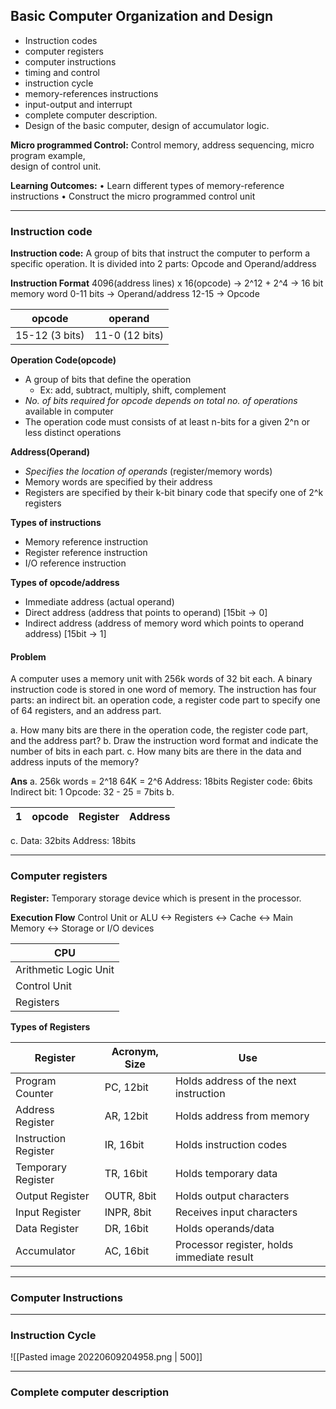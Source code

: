 ## Basic Computer Organization and Design
- Instruction codes
- computer registers
- computer instructions
- timing and control
- instruction cycle
- memory-references instructions
- input-output and interrupt
- complete computer description. 
- Design of the basic computer, design of accumulator logic.  

__Micro programmed Control:__ Control memory, address sequencing, micro program example,  
design of control unit.

__Learning Outcomes:__ 
• Learn different types of memory-reference instructions
• Construct the micro programmed control unit

---
### Instruction code
__Instruction code:__ A group of bits that instruct the computer  to perform a specific operation. It is divided into 2 parts: Opcode and Operand/address

__Instruction Format__
4096(address lines) x 16(opcode) -> 2^12 + 2^4 -> 16 bit memory word
0-11 bits -> Operand/address
12-15 -> Opcode

|opcode|operand|
|-|-|
|15-12 (3 bits)|11-0 (12 bits)|

__Operation Code(opcode)__
- A group of bits that define the operation
	- Ex: add, subtract, multiply, shift, complement
- _No. of bits required for opcode depends on total no. of operations_ available in computer
- The operation code must consists of at least n-bits for a given 2^n or less distinct operations

__Address(Operand)__
- _Specifies the location of operands_ (register/memory words)
- Memory words are specified by their address
- Registers are specified by their k-bit binary code that specify one of 2^k registers

__Types of instructions__
- Memory reference instruction
- Register reference instruction
- I/O reference instruction

__Types of opcode/address__
- Immediate address (actual operand)
- Direct address (address that points to operand) [15bit -> 0]
- Indirect address (address of memory word which points to operand address) [15bit -> 1]

#### Problem
A computer uses a memory unit with 256k words of 32 bit each. A binary instruction code is stored in one word of memory. The instruction has four parts: an indirect bit. an operation code, a register code part to specify one of 64 registers, and an address part.

a. How many bits are there in the operation code, the register code part, and the address part?
b. Draw the instruction word format and indicate the number of bits in each part.
c. How many bits are there in the data and address inputs of the memory?

__Ans__
a. 
256k words = 2^18
64K = 2^6
Address: 18bits
Register code: 6bits
Indirect bit: 1
Opcode: 32 - 25 = 7bits
b.

|1|opcode|Register|Address|
|-|-|-|-|

c.
Data: 32bits
Address: 18bits

---
### Computer registers
__Register:__ Temporary storage device which is present in the processor.

__Execution Flow__
Control Unit or ALU <-> Registers <-> Cache <-> Main Memory <-> Storage or I/O devices

|CPU|
|-|
|Arithmetic Logic Unit|
|Control Unit|
|Registers|

__Types of Registers__

|Register|Acronym, Size|Use|
|-|-|-|
|Program Counter |PC, 12bit|Holds address of the next instruction|
|Address Register|AR, 12bit|Holds address from memory|
|Instruction Register|IR, 16bit|Holds instruction codes|
|Temporary Register|TR, 16bit|Holds temporary data|
|Output Register|OUTR, 8bit|Holds output characters|
|Input Register|INPR, 8bit|Receives input characters|
|Data Register|DR, 16bit|Holds operands/data|
|Accumulator|AC, 16bit|Processor register, holds immediate result|

---
### Computer Instructions
---
### Instruction Cycle
![[Pasted image 20220609204958.png | 500]]


---
### Complete computer description

